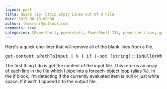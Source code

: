 ```yaml
---
layout: post
title: Quick Tip: Strip Empty Lines Out Of A File
date: 2015-06-10 08:30
author: thmsrynr@outlook.com
comments: true
categories: [PowerShell, powershell, PowerShell ISE, powershell ise, quick tip, string manipulation]
---
```

Here's a quick one-liner that will remove all of the blank lines from a file.

<pre class="lang:ps decode:true ">get-content $PathToInput | % { if (-not [string]::IsNullOrWhiteSpace($_)) { $_ | out-file -append $PathToOutput } }</pre>

The first thing I do is get the content of the input file. This returns an array of each line in the file which I pipe into a foreach-object loop (alias %). In the if block, I'm detecting if the currently evaluated item is null or just white space. If it isn't, I append it to the output file.
